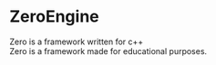 # ZeroEngine
Zero is a framework written for c++<br />
Zero is a framework made for educational purposes.
